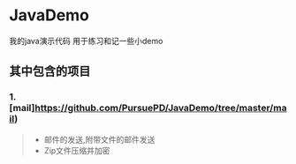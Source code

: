 # JavaDemo
我的java演示代码 用于练习和记一些小demo

## 其中包含的项目
### 1. [mail]https://github.com/PursuePD/JavaDemo/tree/master/mail)
> * 邮件的发送,附带文件的邮件发送
> * Zip文件压缩并加密
